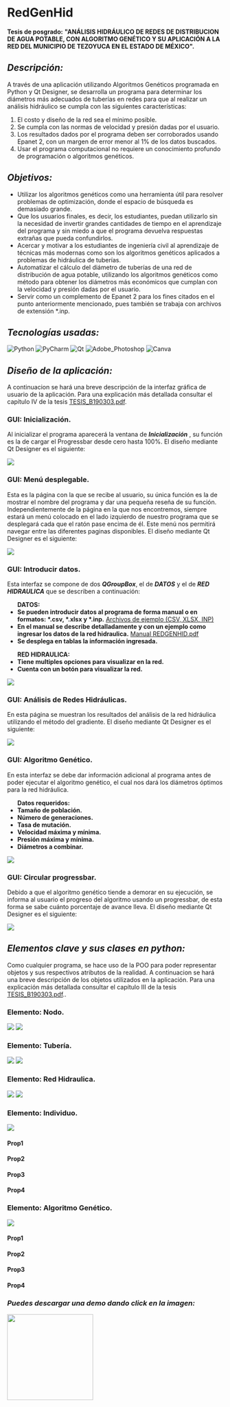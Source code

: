 # RedGenHid
__Tesis de posgrado:__ __"ANÁLISIS HIDRÁULICO DE REDES DE DISTRIBUCION DE AGUA POTABLE, CON ALGORITMO GENÉTICO Y SU APLICACIÓN A LA RED DEL MUNICIPIO DE TEZOYUCA EN EL ESTADO DE MÉXICO".__

## _Descripción:_
A través de una aplicación utilizando Algoritmos Genéticos programada en Python y Qt Designer, se desarrolla un programa para determinar los diámetros más adecuados de tuberías en redes para que al realizar un análisis hidráulico se cumpla con las siguientes características:
1. El costo y diseño de la red sea el mínimo posible.
2. Se cumpla con las normas de velocidad y presión dadas por el usuario.
3. Los resultados dados por el programa deben ser corroborados usando 
Epanet 2, con un margen de error menor al 1% de los datos buscados.
4. Usar el programa computacional no requiere un conocimiento profundo de 
programación o algoritmos genéticos.

## _Objetivos:_
<ul>
  <li>Utilizar los algoritmos genéticos como una herramienta útil para resolver problemas de optimización, donde el espacio de búsqueda es demasiado grande.</li>
  <li>Que los usuarios finales, es decir, los estudiantes, puedan utilizarlo sin la necesidad de invertir grandes cantidades de tiempo en el aprendizaje del programa y sin miedo a que el programa devuelva respuestas extrañas que pueda confundirlos.</li>
  <li>Acercar y motivar a los estudiantes de ingeniería civil al aprendizaje de técnicas más modernas como son los algoritmos genéticos aplicados a problemas de hidráulica de tuberías.</li>
  <li>Automatizar el cálculo del diámetro de tuberías de una red de distribución de agua potable, utilizando los algoritmos genéticos como método para obtener los diámetros más económicos que cumplan con la velocidad y presión dadas por el usuario.</li>
  <li>Servir como un complemento de Epanet 2 para los fines citados en el punto anteriormente mencionado, pues también se trabaja con archivos de extensión *.inp.</li>
</ul>

## _Tecnologías usadas:_
![Python](https://img.shields.io/badge/Python-FFD43B?style=for-the-badge&logo=python&logoColor=blue)
![PyCharm](https://img.shields.io/badge/PyCharm-000000.svg?&style=for-the-badge&logo=PyCharm&logoColor=white)
![Qt](https://img.shields.io/badge/Qt-41CD52?style=for-the-badge&logo=qt&logoColor=white)
![Adobe_Photoshop](https://img.shields.io/badge/Adobe%20Photoshop-31A8FF?style=for-the-badge&logo=Adobe%20Photoshop&logoColor=black)
![Canva](https://img.shields.io/badge/Canva-%2300C4CC.svg?&style=for-the-badge&logo=Canva&logoColor=white)

## _Diseño de la aplicación:_
A continuacion se hará una breve descripción de la interfaz gráfica de usuario de la aplicación. Para una explicación más detallada consultar el capítulo IV de la tesis <a href="https://github.com/JozCrzBrgn/RedGenHid/tree/main/archivos_ejemplo_">TESIS_B190303.pdf</a>.

### GUI: Inicialización.
Al inicializar el programa aparecerá la ventana de **_Inicialización_** , su función es la de cargar el Progressbar desde cero hasta 100%. El diseño mediante Qt Designer es el siguiente:
  
<img src="/src_/init.gif">

### GUI: Menú desplegable.
Esta es la página con la que se recibe al usuario, su única función es la de mostrar el nombre del programa y dar una pequeña reseña de su función. Independientemente de la página en la que nos encontremos, siempre estará un menú colocado en el lado izquierdo de nuestro programa que se desplegará cada que el ratón pase encima de él. Este menú nos permitirá navegar entre las diferentes paginas disponibles. El diseño mediante Qt Designer es el siguiente:

<img src="/src_/menu.gif">

### GUI: Introducir datos.
Esta interfaz se compone de dos **_QGroupBox_**, el de **_DATOS_** y el de **_RED HIDRAULICA_** que se describen a continuación:

<ul>
  <strong>DATOS:</strong>
  <li>
      <strong>Se pueden introducir datos al programa de forma manual o en formatos: *.csv, *.xlsx y *.inp.</strong>
      <a href="https://github.com/JozCrzBrgn/RedGenHid/tree/main/archivos_ejemplo_">Archivos de ejemplo (CSV, XLSX, INP)</a>
  </li>
  <li>
      <strong>En el manual se describe detalladamente y con un ejemplo como ingresar los datos de la red hidraulica.</strong>
      <a href="https://github.com/JozCrzBrgn/RedGenHid/tree/main/archivos_ejemplo_">Manual REDGENHID.pdf</a>
  </li>
  <li><strong>Se desplega en tablas la información ingresada.</strong></li>
</ul>

<ul>
  <strong>RED HIDRAULICA:</strong>
  <li><strong>Tiene multiples opciones para visualizar en la red.</strong></li>
  <li><strong>Cuenta con un botón para visualizar la red.</strong></li>
</ul>

<img src="/src_/datos.gif">

### GUI: Análisis de Redes Hidráulicas.
En esta página se muestran los resultados del análisis de la red hidráulica utilizando el método del gradiente. El diseño mediante Qt Designer es el siguiente:

<img src="/src_/analisis.gif">

### GUI: Algoritmo Genético.
En esta interfaz se debe dar información adicional al programa antes de poder ejecutar el algoritmo genético, el cual nos dará los diámetros óptimos para la red hidráulica.

<ul>
  <strong>Datos requeridos:</strong>
  <li><strong>Tamaño de población.</strong></li>
  <li><strong>Número de generaciones.</strong></li>
  <li><strong>Tasa de mutación.</strong></li>
  <li><strong>Velocidad máxima y mínima.</strong></li>
  <li><strong>Presión máxima y mínima.</strong></li>
  <li><strong>Diámetros a combinar.</strong></li>
</ul>

<img src="/src_/ag.gif">
 
### GUI: Circular progressbar.
Debido a que el algoritmo genético tiende a demorar en su ejecución, se informa al usuario el progreso del algoritmo usando un progressbar, de esta forma se sabe cuánto porcentaje de avance lleva. El diseño mediante Qt Designer es el siguiente:

<img src="/src_/circ_prog.gif">

## _Elementos clave y sus clases en python:_
Como cualquier programa, se hace uso de la POO para poder representar objetos y sus respectivos atributos de la realidad. A continuacion se hará una breve descripción de los objetos utilizados en la aplicación. Para una explicación más detallada consultar el capítulo III de la tesis <a href="https://github.com/JozCrzBrgn/RedGenHid/tree/main/archivos_ejemplo_">TESIS_B190303.pdf</a>.. 

### Elemento: Nodo.
<img src="/src_appCDT/esquema0.png">
<img src="/src_appCDT/esquema0.png">

### Elemento: Tubería.
<img src="/src_appCDT/esquema0.png">
<img src="/src_appCDT/esquema0.png">

### Elemento: Red Hidraulica.
<img src="/src_appCDT/esquema0.png">
<img src="/src_appCDT/esquema0.png">

### Elemento: Individuo.
<img src="/src_appCDT/esquema0.png">

#### Prop1
#### Prop2
#### Prop3
#### Prop4

### Elemento: Algoritmo Genético.
<img src="/src_appCDT/esquema0.png">

#### Prop1
#### Prop2
#### Prop3
#### Prop4

<h3>
  <i>Puedes descargar una demo dando click en la imagen:</i>
</h3>

<a href="https://drive.google.com/file/d/16mCfvvjA4rNxpOv869UGEddF-_7z5xna/view?usp=sharing">
  <img src="/src_/icono.ico" width=200>
</a>
